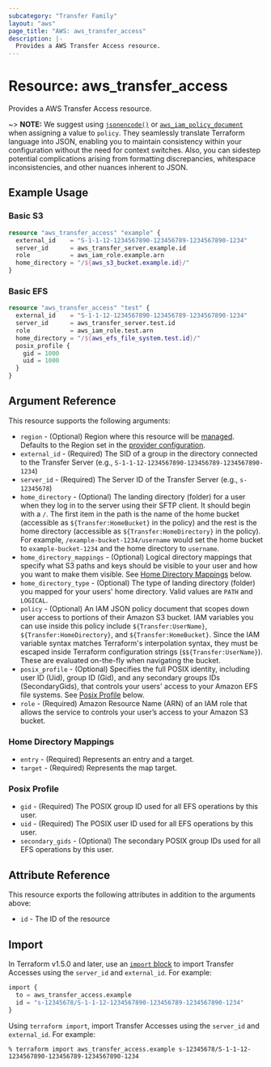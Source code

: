 ```yaml
---
subcategory: "Transfer Family"
layout: "aws"
page_title: "AWS: aws_transfer_access"
description: |-
  Provides a AWS Transfer Access resource.
---
```


# Resource: aws_transfer_access

Provides a AWS Transfer Access resource.

~> **NOTE:** We suggest using [`jsonencode()`](https://developer.hashicorp.com/terraform/language/functions/jsonencode) or [`aws_iam_policy_document`](/docs/providers/aws/d/iam_policy_document.html) when assigning a value to `policy`. They seamlessly translate Terraform language into JSON, enabling you to maintain consistency within your configuration without the need for context switches. Also, you can sidestep potential complications arising from formatting discrepancies, whitespace inconsistencies, and other nuances inherent to JSON.

## Example Usage

### Basic S3

```terraform
resource "aws_transfer_access" "example" {
  external_id    = "S-1-1-12-1234567890-123456789-1234567890-1234"
  server_id      = aws_transfer_server.example.id
  role           = aws_iam_role.example.arn
  home_directory = "/${aws_s3_bucket.example.id}/"
}
```

### Basic EFS

```terraform
resource "aws_transfer_access" "test" {
  external_id    = "S-1-1-12-1234567890-123456789-1234567890-1234"
  server_id      = aws_transfer_server.test.id
  role           = aws_iam_role.test.arn
  home_directory = "/${aws_efs_file_system.test.id}/"
  posix_profile {
    gid = 1000
    uid = 1000
  }
}
```

## Argument Reference

This resource supports the following arguments:

* `region` - (Optional) Region where this resource will be [managed](https://docs.aws.amazon.com/general/latest/gr/rande.html#regional-endpoints). Defaults to the Region set in the [provider configuration](https://registry.terraform.io/providers/hashicorp/aws/latest/docs#aws-configuration-reference).
* `external_id` - (Required) The SID of a group in the directory connected to the Transfer Server (e.g., `S-1-1-12-1234567890-123456789-1234567890-1234`)
* `server_id` - (Required) The Server ID of the Transfer Server (e.g., `s-12345678`)
* `home_directory` - (Optional) The landing directory (folder) for a user when they log in to the server using their SFTP client.  It should begin with a `/`.  The first item in the path is the name of the home bucket (accessible as `${Transfer:HomeBucket}` in the policy) and the rest is the home directory (accessible as `${Transfer:HomeDirectory}` in the policy). For example, `/example-bucket-1234/username` would set the home bucket to `example-bucket-1234` and the home directory to `username`.
* `home_directory_mappings` - (Optional) Logical directory mappings that specify what S3 paths and keys should be visible to your user and how you want to make them visible. See [Home Directory Mappings](#home-directory-mappings) below.
* `home_directory_type` - (Optional) The type of landing directory (folder) you mapped for your users' home directory. Valid values are `PATH` and `LOGICAL`.
* `policy` - (Optional) An IAM JSON policy document that scopes down user access to portions of their Amazon S3 bucket. IAM variables you can use inside this policy include `${Transfer:UserName}`, `${Transfer:HomeDirectory}`, and `${Transfer:HomeBucket}`. Since the IAM variable syntax matches Terraform's interpolation syntax, they must be escaped inside Terraform configuration strings (`$${Transfer:UserName}`).  These are evaluated on-the-fly when navigating the bucket.
* `posix_profile` - (Optional) Specifies the full POSIX identity, including user ID (Uid), group ID (Gid), and any secondary groups IDs (SecondaryGids), that controls your users' access to your Amazon EFS file systems. See [Posix Profile](#posix-profile) below.
* `role` - (Required) Amazon Resource Name (ARN) of an IAM role that allows the service to controls your user’s access to your Amazon S3 bucket.

### Home Directory Mappings

* `entry` - (Required) Represents an entry and a target.
* `target` - (Required) Represents the map target.

### Posix Profile

* `gid` - (Required) The POSIX group ID used for all EFS operations by this user.
* `uid` - (Required) The POSIX user ID used for all EFS operations by this user.
* `secondary_gids` - (Optional) The secondary POSIX group IDs used for all EFS operations by this user.

## Attribute Reference

This resource exports the following attributes in addition to the arguments above:

* `id`  - The ID of the resource

## Import

In Terraform v1.5.0 and later, use an [`import` block](https://developer.hashicorp.com/terraform/language/import) to import Transfer Accesses using the `server_id` and `external_id`. For example:

```terraform
import {
  to = aws_transfer_access.example
  id = "s-12345678/S-1-1-12-1234567890-123456789-1234567890-1234"
}
```

Using `terraform import`, import Transfer Accesses using the `server_id` and `external_id`. For example:

```console
% terraform import aws_transfer_access.example s-12345678/S-1-1-12-1234567890-123456789-1234567890-1234
```
